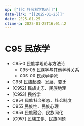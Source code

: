 ```yaml
---
up: ["[[C 社会科学总论]]"]
date-link: "[[2025-01-25]]"
date: 2025-01-25
ctime-p: 2025-01-25T16:01:12
---
```


# C95 民族学

- C95-0 民族学理论与方法论
	- C95-05 民族学与其他学科关系
	- C95-06 民族学学派
- C951 民族起源、发展、变迁
- [C952] 民族史志、民族地理
- [C953] 民俗学
- C954 民族社会形态、社会制度
- C955 民族性、民族心理
- C956 民族融合、民族同化
- [C957] 民族工作、民族问题
